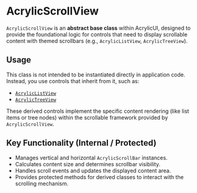 # AcrylicScrollView

`AcrylicScrollView` is an **abstract base class** within AcrylicUI, designed to provide the foundational logic for controls that need to display scrollable content with themed scrollbars (e.g., `AcrylicListView`, `AcrylicTreeView`).

## Usage

This class is not intended to be instantiated directly in application code. Instead, you use controls that inherit from it, such as:

*   [`AcrylicListView`](AcrylicListView.md)
*   [`AcrylicTreeView`](AcrylicTreeView.md)

These derived controls implement the specific content rendering (like list items or tree nodes) within the scrollable framework provided by `AcrylicScrollView`.

## Key Functionality (Internal / Protected)

*   Manages vertical and horizontal `AcrylicScrollBar` instances.
*   Calculates content size and determines scrollbar visibility.
*   Handles scroll events and updates the displayed content area.
*   Provides protected methods for derived classes to interact with the scrolling mechanism. 